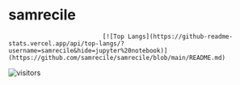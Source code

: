 # samrecile
                              [![Top Langs](https://github-readme-stats.vercel.app/api/top-langs/?username=samrecile&hide=jupyter%20notebook)](https://github.com/samrecile/samrecile/blob/main/README.md)

![visitors](https://visitor-badge.glitch.me/badge?page_id=${samrecile}.${samrecile})
